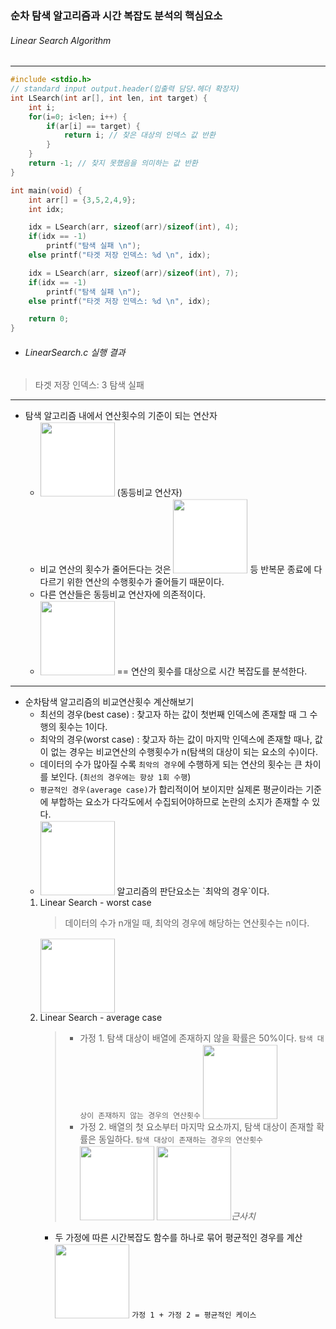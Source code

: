 ### 순차 탐색 알고리즘과 시간 복잡도 분석의 핵심요소
###### Linear Search Algorithm
---
~~~ C
#include <stdio.h>
// standard input output.header(입출력 담당.헤더 확장자)
int LSearch(int ar[], int len, int target) {
    int i;
    for(i=0; i<len; i++) {
        if(ar[i] == target) {
            return i; // 찾은 대상의 인덱스 값 반환
        }
    }
    return -1; // 찾지 못했음을 의미하는 값 반환
}

int main(void) {
    int arr[] = {3,5,2,4,9};
    int idx;

    idx = LSearch(arr, sizeof(arr)/sizeof(int), 4);
    if(idx == -1)
        printf("탐색 실패 \n");
    else printf("타겟 저장 인덱스: %d \n", idx);

    idx = LSearch(arr, sizeof(arr)/sizeof(int), 7);
    if(idx == -1)
        printf("탐색 실패 \n");
    else printf("타겟 저장 인덱스: %d \n", idx);

    return 0;
}
~~~

+ ###### LinearSearch.c 실행 결과
> 타겟 저장 인덱스: 3
> 탐색 실패
---
+ 탐색 알고리즘 내에서 연산횟수의 기준이 되는 연산자
    - <!-- $==$ --> <img style="transform: translateY(0.1em); background: white; width:8.5em;" src="https://render.githubusercontent.com/render/math?math=%3D%3D"> (동등비교 연산자)
    - 비교 연산의 횟수가 줄어든다는 것은 <!-- $<, >, ++, --$ --> <img style="transform: translateY(0.1em); background: white; width:8.5em;" src="https://render.githubusercontent.com/render/math?math=%3C%2C%20%3E%2C%20%2B%2B%2C%20--"> 등 반복문 종료에 다다르기 위한 연산의 수행횟수가 줄어들기 때문이다.
    - 다른 연산들은 동등비교 연산자에 의존적이다.
    - <!-- $\therefore$ --> <img style="transform: translateY(0.1em); background: white; width:8.5em;" src="https://render.githubusercontent.com/render/math?math=%5Ctherefore"> == 연산의 횟수를 대상으로 시간 복잡도를 분석한다.
---
+  순차탐색 알고리즘의 비교연산횟수 계산해보기
    - 최선의 경우(best case) : 찾고자 하는 값이 첫번째 인덱스에 존재할 때
    그 수행의 횟수는 1이다.
    - 최악의 경우(worst case) : 찾고자 하는 값이 마지막 인덱스에 존재할 때나, 값이 없는 경우는 비교연산의 수행횟수가 n(탐색의 대상이 되는 요소의 수)이다.
    - 데이터의 수가 많아질 수록 `최악의 경우`에 수행하게 되는 연산의 횟수는
    큰 차이를 보인다. (`최선의 경우에는 항상 1회 수행`)
    - `평균적인 경우(average case)`가 합리적이어 보이지만
    실제론 평균이라는 기준에 부합하는 요소가 다각도에서 수집되어야하므로
    논란의 소지가 존재할 수 있다.
    - <!-- $\therefore$ --> <img style="transform: translateY(0.1em); background: white; width:8.5em;" src="https://render.githubusercontent.com/render/math?math=%5Ctherefore"> 알고리즘의 판단요소는 `최악의 경우`이다.
    1. Linear Search - worst case
        > 데이터의 수가 n개일 때, 최악의 경우에 해당하는 연산횟수는 n이다.
        <!-- $T(n) = n$ --> <img style="transform: translateY(0.1em); background: white; width:8.5em;" src="https://render.githubusercontent.com/render/math?math=T(n)%20%3D%20n"> 
    2. Linear Search - average case
        > + 가정 1. 탐색 대상이 배열에 존재하지 않을 확률은 50%이다.
        `탐색 대상이 존재하지 않는 경우의 연산횟수`<!-- $n$ --> <img style="transform: translateY(0.1em); background: white; width:8.5em;" src="https://render.githubusercontent.com/render/math?math=n">
        > + 가정 2. 배열의 첫 요소부터 마지막 요소까지, 탐색 대상이 존재할 확률은 동일하다.
        `탐색 대상이 존재하는 경우의 연산횟수`<!-- $\frac{n}{2}$ --> <img style="transform: translateY(0.1em); background: white; width:8.5em;" src="https://render.githubusercontent.com/render/math?math=%5Cfrac%7Bn%7D%7B2%7D"> <!-- $\larr$ --> <img style="transform: translateY(0.1em); background: white; width:8.5em;" src="https://render.githubusercontent.com/render/math?math=%5Clarr">_근사치_
        - 두 가정에 따른 시간복잡도 함수를 하나로 묶어 평균적인 경우를 계산
            <!-- $n\times\frac{1}{2}+\frac{n}{2}\times\frac{1}{2} = \frac{3}{4}n$ --> <img style="transform: translateY(0.1em); background: white; width:8.5em;" src="https://render.githubusercontent.com/render/math?math=n%5Ctimes%5Cfrac%7B1%7D%7B2%7D%2B%5Cfrac%7Bn%7D%7B2%7D%5Ctimes%5Cfrac%7B1%7D%7B2%7D%20%3D%20%5Cfrac%7B3%7D%7B4%7Dn">
            `가정 1 + 가정 2 = 평균적인 케이스`